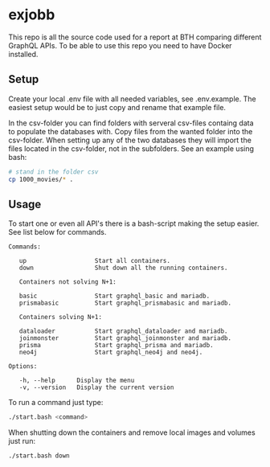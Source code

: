 # exjobb

This repo is all the source code used for a report at BTH comparing different GraphQL APIs. To be able to use this repo you need to have Docker installed.

## Setup

Create your local .env file with all needed variables, see .env.example. The easiest setup would be to just copy and rename that example file.

In the csv-folder you can find folders with serveral csv-files containg data to populate the databases with. Copy files from the wanted folder into the csv-folder. When setting up any of the two databases they will import the files located in the csv-folder, not in the subfolders. See an example using bash:

```bash
# stand in the folder csv
cp 1000_movies/* .
```

## Usage

To start one or even all API's there is a bash-script making the setup easier. See list below for commands.

```
Commands:

   up                   Start all containers.
   down                 Shut down all the running containers.

   Containers not solving N+1:

   basic                Start graphql_basic and mariadb.
   prismabasic          Start graphql_prismabasic and mariadb.

   Containers solving N+1:

   dataloader           Start graphql_dataloader and mariadb.
   joinmonster          Start graphql_joinmonster and mariadb.
   prisma               Start graphql_prisma and mariadb.
   neo4j                Start graphql_neo4j and neo4j.

Options:

   -h, --help      Display the menu
   -v, --version   Display the current version
```

To run a command just type:

```bash
./start.bash <command>
```
When shutting down the containers and remove local images and volumes just run:

```bash
./start.bash down
```
